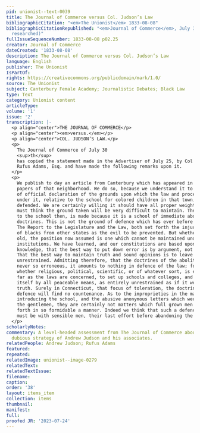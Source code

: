 ```yaml
---
pid: unionist--text-0039
title: The Journal of Commerce versus Col. Judson’s Law
bibliographicCitation: "<em>The Unionist</em> 1833-08-08"
bibliographicCitationRepublished: "<em>Journal of Commerce</em>, July 30, 1833 (not
  researched)"
fullIssueSequenceNumber: 1833-08-08 p02.25
creator: Journal of Commerce
dateCreated: '1833-08-08'
description: The Journal of Commerce versus Col. Judson’s Law
language: English
publisher: The Unionist
IsPartOf: 
rights: https://creativecommons.org/publicdomain/mark/1.0/
source: The Unionist
subject: Canterbury Female Academy; Journalistic Debates; Black Law
type: Text
category: Unionist content
articleType: 
volume: '1'
issue: '2'
transcription: |-
  <p align="center">THE JOURNAL OF COMMERCE</p>
  <p align="center"><em>versus.</em></p>
  <p align="center">COL. JUDSON’S LAW.</p>
  <p>
    The Journal of Commerce of July 30
    <sup>th</sup>
    has copied the statement made in the Advertiser of July 25, by Col Judson and
    Rufus Adams, Esq. and have made the following remarks upon it.
  </p>
  <p>
    We publish to day an article from Canterbury which has appeared in several
    papers of that neighborhood. We do so, because we understand it to be a sort
    of official declaration of the grounds upon which the law and proceedings
    under it, relative to the school for colored children in that town, are to be
    defended. We are certainly willing it should have all proper weight. Yet we
    must think the ground taken will be very difficult to maintain. The opposition
    to the school then, is made because it is a school of immediate abolition
    doctrines. This is not the ground of defence which has ever before been taken.
    The Report to the Legislature and the Law, both set forth the injurious influx
    of blacks from other states as the evil to be prevented. But whether new or
    old, the position now assumed is one which cannot be maintained under our
    institutions. We have learned, and our constitutions are based upon the
    knowledge, that the best way to put down error is by argument, not by law.
    That the best way to maintain truth and sound opinions is to leave error
    unrestrained. Admitting therefore, that the doctrines of the abolitionists are
    never so erroneous, it amounts to nothing in defence of the law; for error,
    whether religious, political, scientific, or of whatever sort, is entitled, so
    far as the laws are concerned, to set up schools and colleges, and propagate
    itself by all peaceable means, as entirely unrestrained as if it were pure
    truth. Surely in Connecticut, that focus of toleration, the doctrines of this
    defence will find no countenance. As to the improprieties in the manner of
    introducing the school, and the abusive anonymous letters which were sent to
    the gentlemen, they are certainly not matters which full grown men should set
    forth in so formidable a manner. Indeed we think that such a defence as this,
    must be with sensible men, their last effort before abandoning the cause.
  </p>
scholarlyNotes: 
commentary: A level-headed assessment from The Journal of Commerce about the legally
  dubious strategy of Andrew Judson and his associates.
relatedPeople: Andrew Judson; Rufus Adams
featured: 
repeated: 
relatedImage: unionist--image-0279
relatedText: 
relatedTextIssue: 
filename: 
caption: 
order: '38'
layout: items_item
collection: items
thumbnail: 
manifest: 
full: 
proofed JR: '2023-07-24'
---
```


